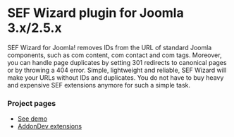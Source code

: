 # SEF Wizard plugin for Joomla 3.x/2.5.x
SEF Wizard for Joomla! removes IDs from the URL of standard Joomla components, such as com content, 
com contact and com tags. Moreover, you can handle page duplicates by setting 301 redirects to canonical 
pages or by throwing a 404 error. Simple, lightweight and reliable, SEF Wizard will make your URLs 
without IDs and duplicates. You do not have to buy heavy and expensive SEF extensions anymore for such 
a simple task.

### Project pages
* [See demo](http://addondev.com/sefwizard)
* [AddonDev extensions](https://addondev.com/#!extensions)

